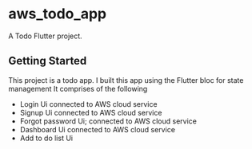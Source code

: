 # aws_todo_app

A Todo Flutter project.

## Getting Started

This project is a todo app. I built this app using the Flutter bloc for state management It comprises of the following
<ul>
<li>Login Ui connected to AWS cloud service</li>
<li>Signup Ui connected to AWS cloud service</li>
<li>Forgot password Ui; connected to AWS cloud service</li>
<li>Dashboard Ui connected to AWS cloud service</li>
<li>Add to do list Ui</li>


</ul>

